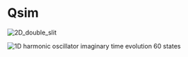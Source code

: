 # Qsim

![2D_double_slit](https://user-images.githubusercontent.com/75379917/212755847-48b9a145-a523-4d98-b0dc-ca158597e34e.gif)


![1D harmonic oscillator imaginary time evolution 60 states](https://user-images.githubusercontent.com/75379917/221298048-b0c1ca32-2ce9-4308-8e2d-bb8d4a86fd52.gif)
